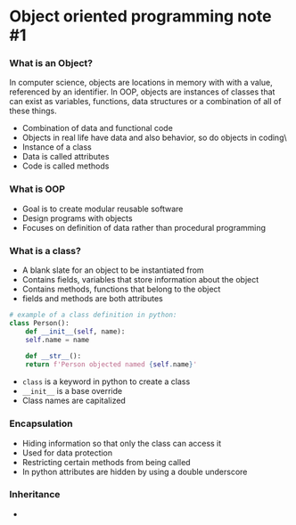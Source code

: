 # Object oriented programming note #1

### What is an Object?

In computer science, objects are locations in memory with with a value, referenced by an identifier. In OOP, objects are instances of classes that can exist as variables, functions, data structures or a combination of all of these things. 
- Combination of data and functional code
- Objects in real life have data and also behavior, so do objects in coding\
- Instance of a class
- Data is called attributes
- Code is called methods

### What is OOP

- Goal is to create modular reusable software
- Design programs with objects
- Focuses on definition of data rather than procedural programming 

### What is a class?
- A blank slate for an object to be instantiated from
- Contains fields, variables that store information about the object
- Contains methods, functions that belong to the object 
- fields and methods are both attributes

```python
# example of a class definition in python:
class Person():
    def __init__(self, name):
    self.name = name
    
    def __str__():
    return f'Person objected named {self.name}'
```
- ```class``` is a keyword in python to create a class
- ```__init__``` is a base override
- Class names are capitalized

### Encapsulation
- Hiding information so that only the class can access it
- Used for data protection
- Restricting certain methods from being called
- In python attributes are hidden by using a double underscore

### Inheritance
- 
